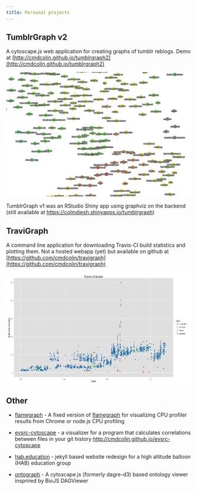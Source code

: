```yaml
---
title: Personal projects
---
```


## TumblrGraph v2

A cytoscape.js web application for creating graphs of tumblr reblogs. Demo at [http://cmdcolin.github.io/tumblrgraph2](http://cmdcolin.github.io/tumblrgraph2)

<img src="/static/tumblrgraph.png" width=600></img>

TumblrGraph v1 was an RStudio Shiny app using graphviz on the backend (still available at https://colindiesh.shinyapps.io/tumblrgraph)

## TraviGraph

A command line application for downloading Travis-CI build statistics and plotting them. Not a hosted webapp (yet) but available on github at [https://github.com/cmdcolin/travigraph](https://github.com/cmdcolin/travigraph)


<img src="/static/travigraph.png" width=600></img>


## Other


- [flamegraph](http://cmdcolin.github.io/flamegraph/web) - A fixed version of [flamegraph](https://github.com/thlorenz/flamegraph) for visualizing CPU profiler results from Chrome or node.js CPU profiling

- [evsrc-cytoscape](http://cmdcolin.github.io/evsrc-cytoscape) - a visualizer for a program that calculates correlations between files in your git history http://cmdcolin.github.io/evsrc-cytoscape

- [hab.education](http://hab.education) - jekyll based website redesign for a high altitude balloon (HAB) education group

- [ontograph](http://cmdcolin.github.io/ontograph) - A cytoscape.js (formerly dagre-d3) based ontology viewer insprired by BioJS DAGViewer
